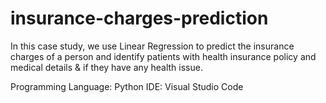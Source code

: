 # insurance-charges-prediction

In this case study, we use Linear Regression to predict the insurance charges of a person and identify patients with health insurance policy and medical details &amp; if they have any health issue. 

Programming Language: Python
IDE: Visual Studio Code
